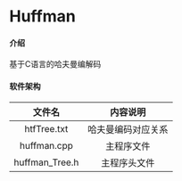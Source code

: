 # Huffman

#### 介绍
基于C语言的哈夫曼编解码

#### 软件架构
文件名|内容说明
:-:|:-:
htfTree.txt|哈夫曼编码对应关系
huffman.cpp|主程序文件
huffman_Tree.h|主程序头文件
